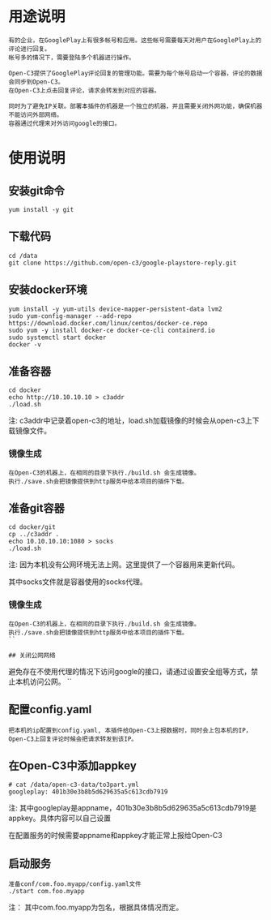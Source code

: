# 用途说明

```
有的企业，在GooglePlay上有很多帐号和应用。这些帐号需要每天对用户在GooglePlay上的评论进行回复。
帐号多的情况下，需要登陆多个机器进行操作。

Open-C3提供了GooglePlay评论回复的管理功能。需要为每个帐号启动一个容器，评论的数据会同步到Open-C3。
在Open-C3上点击回复评论，请求会转发到对应的容器。

同时为了避免IP关联。部署本插件的机器是一个独立的机器，并且需要关闭外网功能，确保机器不能访问外部网络。
容器通过代理来对外访问google的接口。
```

# 使用说明

## 安装git命令
```
yum install -y git
```

## 下载代码
```
cd /data
git clone https://github.com/open-c3/google-playstore-reply.git
```

## 安装docker环境
```
yum install -y yum-utils device-mapper-persistent-data lvm2
sudo yum-config-manager --add-repo https://download.docker.com/linux/centos/docker-ce.repo
sudo yum -y install docker-ce docker-ce-cli containerd.io
sudo systemctl start docker
docker -v
```

## 准备容器
```
cd docker
echo http://10.10.10.10 > c3addr
./load.sh 
```
注: c3addr中记录着open-c3的地址，load.sh加载镜像的时候会从open-c3上下载镜像文件。

### 镜像生成
```
在Open-C3的机器上，在相同的目录下执行./build.sh 会生成镜像。
执行./save.sh会把镜像提供到http服务中给本项目的插件下载。
```

## 准备git容器
```
cd docker/git
cp ../c3addr .
echo 10.10.10.10:1080 > socks 
./load.sh
```
注: 因为本机没有公网环境无法上网。这里提供了一个容器用来更新代码。

其中socks文件就是容器使用的socks代理。

### 镜像生成
```
在Open-C3的机器上，在相同的目录下执行./build.sh 会生成镜像。
执行./save.sh会把镜像提供到http服务中给本项目的插件下载。
``

## 关闭公网网络
```
避免存在不使用代理的情况下访问google的接口，请通过设置安全组等方式，禁止本机访问公网。
``

## 配置config.yaml
```
把本机的ip配置到config.yaml, 本插件给Open-C3上报数据时，同时会上包本机的IP，Open-C3上回复评论时候会把请求转发到该IP。
```
## 在Open-C3中添加appkey
```
# cat /data/open-c3-data/to3part.yml 
googleplay: 401b30e3b8b5d629635a5c613cdb7919
```

注: 其中googleplay是appname，401b30e3b8b5d629635a5c613cdb7919是appkey。具体内容可以自己设置

在配置服务的时候需要appname和appkey才能正常上报给Open-C3

## 启动服务
```
准备conf/com.foo.myapp/config.yaml文件
./start com.foo.myapp
```

注： 其中com.foo.myapp为包名，根据具体情况而定。
